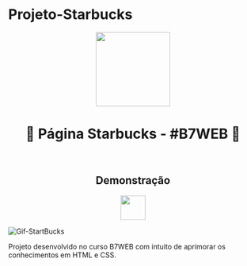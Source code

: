 # Projeto-Starbucks
<div align="center">
<img height="150em" align="center" src="https://user-images.githubusercontent.com/115600640/196213312-ddd1348e-2191-489c-8ac2-9736371d8eb8.png">
  <h1>🚀 Página Starbucks - #B7WEB 🚀</h1>
</div>
<br>
<div align="center">
  <h2>Demonstração</h2>
  <img height="50em" src="https://cdn.jsdelivr.net/gh/devicons/devicon/icons/devicon/devicon-original.svg"/>
</div>

![Gif-StartBucks](https://user-images.githubusercontent.com/115600640/196216631-ad91a9ae-93dd-40b1-a14c-fdb679447442.gif)


Projeto desenvolvido no curso B7WEB com intuito de aprimorar os conhecimentos em HTML e CSS.
